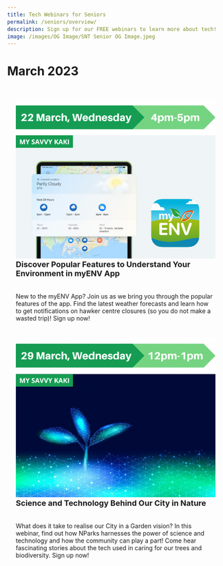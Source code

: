 ```yaml
---
title: Tech Webinars for Seniors
permalink: /seniors/overview/
description: Sign up for our FREE webinars to learn more about tech!
image: /images/OG Image/SNT Senior OG Image.jpeg
---
```

# March 2023

<div class="row" style="padding: 20px 0px 0px 0px;">

<div class="col" style="padding: 10px 20px 10px 20px;">  <a href="https://go.gov.sg/snt-myenv"><img src="/images/Mar%202023/Seniors_22%20Mar%202023.png"></a><br>
     <div class="header" style="font-size:18px"><b>Discover Popular Features to Understand Your Environment in myENV App</b></div><br><br>New to the myENV App? Join us as we bring you through the popular features of the app. Find the latest weather forecasts and learn how to get notifications on hawker centre closures (so you do not make a wasted trip)! Sign up now! 
	<br><br></div>

<div class="col" style="padding: 10px 20px 10px 20px;"><a href="https://go.gov.sg/nparks-sustech"><img src="/images/Mar%202023/Seniors_29%20Mar%202023.png"></a><br>
	<div class="header" style="font-size:18px"><b>Science and Technology Behind Our City in Nature</b></div><br><br>What does it take to realise our City in a Garden vision? In this webinar, find out how NParks harnesses the power of science and technology and how the community can play a part! Come hear fascinating stories about the tech used in caring for our trees and biodiversity. Sign up now!
	<br><br></div>